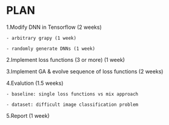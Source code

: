 # PLAN
  1.Modify DNN in Tensorflow (2 weeks) 
    
    - arbitrary grapy (1 week)
    
    - randomly generate DNNs (1 week)

  2.Implement loss functions (3 or more) (1 week)

  3.Implement GA & evolve sequence of loss functions (2 weeks)

  4.Evalution (1.5 weeks)
    
    - baseline: single loss functions vs mix approach
    
    - dataset: difficult image classification problem

  5.Report (1 week)
